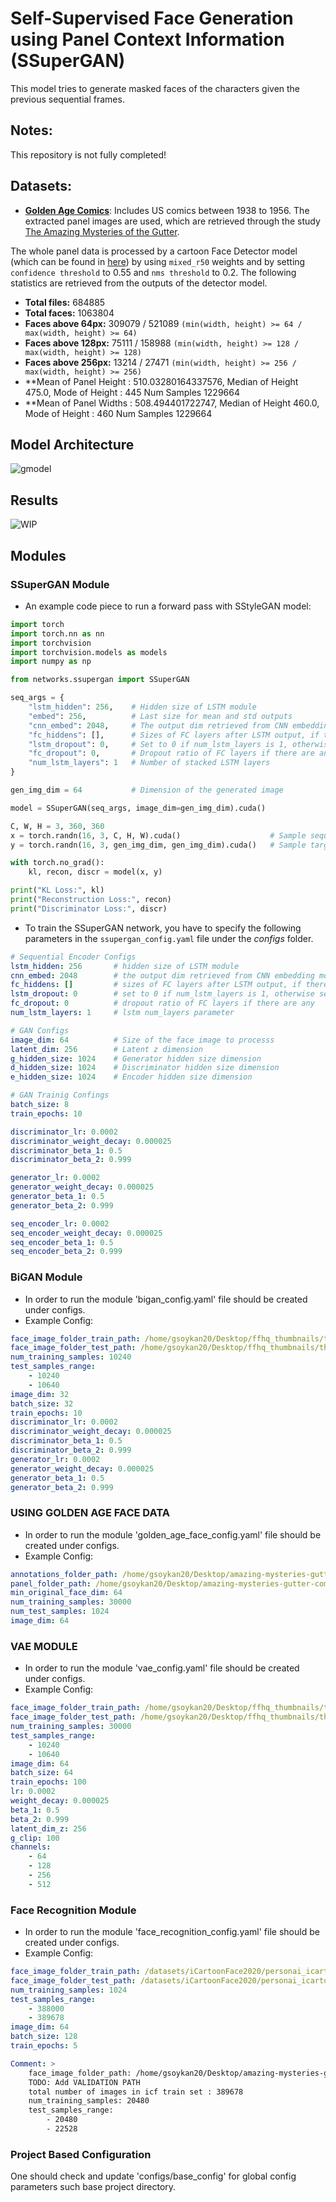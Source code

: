 # Self-Supervised Face Generation using Panel Context Information (SSuperGAN)

This model tries to generate masked faces of the characters given the previous sequential frames. 

## Notes:

This repository is not fully completed!

## Datasets:

- [**Golden Age Comics**](https://digitalcomicmuseum.com/): Includes US comics between 1938 to 1956. The extracted panel images are used, which are retrieved through the study [The Amazing Mysteries of the Gutter](https://arxiv.org/abs/1611.05118).

The whole panel data is processed by a cartoon Face Detector model (which can be found in [here](https://github.com/barisbatuhan/FaceDetector)) by using `mixed_r50` weights and by setting `confidence threshold` to 0.55 and `nms threshold` to 0.2. The following statistics are retrieved from the outputs of the detector model.

- **Total files:** 684885
- **Total faces:** 1063804
- **Faces above 64px:** 309079 / 521089 `(min(width, height) >= 64 / max(width, height) >= 64)`
- **Faces above 128px:** 75111 / 158988 `(min(width, height) >= 128 / max(width, height) >= 128)`
- **Faces above 256px:** 13214 / 27471 `(min(width, height) >= 256 / max(width, height) >= 256)`
- **Mean of Panel Height : 510.03280164337576,  Median of Height 475.0, Mode of Height : 445 Num Samples 1229664
- **Mean of Panel Widths  : 508.494401722747,   Median of Height 460.0, Mode of Height : 460 Num Samples 1229664 
## Model Architecture

![gmodel](./images/readme_images/Model.JPG)

## Results

![WIP](./images/readme_images/work_in_progress.JPG)


## Modules

### SSuperGAN Module

- An example code piece to run a forward pass with SStyleGAN model:

```python
import torch
import torch.nn as nn
import torchvision
import torchvision.models as models
import numpy as np

from networks.ssupergan import SSuperGAN

seq_args = {
    "lstm_hidden": 256,    # Hidden size of LSTM module
    "embed": 256,          # Last size for mean and std outputs
    "cnn_embed": 2048,     # The output dim retrieved from CNN embedding module
    "fc_hiddens": [],      # Sizes of FC layers after LSTM output, if there are any
    "lstm_dropout": 0,     # Set to 0 if num_lstm_layers is 1, otherwise set to [0, 0.5]
    "fc_dropout": 0,       # Dropout ratio of FC layers if there are any
    "num_lstm_layers": 1   # Number of stacked LSTM layers
}

gen_img_dim = 64           # Dimension of the generated image

model = SSuperGAN(seq_args, image_dim=gen_img_dim).cuda()

C, W, H = 3, 360, 360
x = torch.randn(16, 3, C, H, W).cuda()                    # Sample sequential images
y = torch.randn(16, 3, gen_img_dim, gen_img_dim).cuda()   # Sample target images to generate

with torch.no_grad():
    kl, recon, discr = model(x, y)

print("KL Loss:", kl)
print("Reconstruction Loss:", recon)
print("Discriminator Loss:", discr)
```

- To train the SSuperGAN network, you have to specify the following parameters in the `ssupergan_config.yaml` file under the *configs* folder.

```yaml
# Sequential Encoder Configs
lstm_hidden: 256       # hidden size of LSTM module
cnn_embed: 2048        # the output dim retrieved from CNN embedding module
fc_hiddens: []         # sizes of FC layers after LSTM output, if there are any
lstm_dropout: 0        # set to 0 if num_lstm_layers is 1, otherwise set to [0, 0.5]
fc_dropout: 0          # dropout ratio of FC layers if there are any
num_lstm_layers: 1     # lstm num_layers parameter

# GAN Configs
image_dim: 64          # Size of the face image to processs
latent_dim: 256        # Latent z dimension
g_hidden_size: 1024    # Generator hidden size dimension
d_hidden_size: 1024    # Discriminator hidden size dimension
e_hidden_size: 1024    # Encoder hidden size dimension

# GAN Trainig Confings
batch_size: 8
train_epochs: 10

discriminator_lr: 0.0002
discriminator_weight_decay: 0.000025
discriminator_beta_1: 0.5
discriminator_beta_2: 0.999

generator_lr: 0.0002
generator_weight_decay: 0.000025
generator_beta_1: 0.5
generator_beta_2: 0.999

seq_encoder_lr: 0.0002
seq_encoder_weight_decay: 0.000025
seq_encoder_beta_1: 0.5
seq_encoder_beta_2: 0.999
```


### BiGAN Module

- In order to run the module 'bigan_config.yaml' file should be created under configs.
- Example Config:

```yaml
face_image_folder_train_path: /home/gsoykan20/Desktop/ffhq_thumbnails/thumbnails128x128/
face_image_folder_test_path: /home/gsoykan20/Desktop/ffhq_thumbnails/thumbnails128x128/
num_training_samples: 10240
test_samples_range:
    - 10240
    - 10640
image_dim: 32
batch_size: 32
train_epochs: 10
discriminator_lr: 0.0002
discriminator_weight_decay: 0.000025
discriminator_beta_1: 0.5
discriminator_beta_2: 0.999
generator_lr: 0.0002
generator_weight_decay: 0.000025
generator_beta_1: 0.5
generator_beta_2: 0.999
```

### USING GOLDEN AGE FACE DATA
- In order to run the module 'golden_age_face_config.yaml' file should be created under configs.
- Example Config:

```yaml
annotations_folder_path: /home/gsoykan20/Desktop/amazing-mysteries-gutter-comics/golden_annot
panel_folder_path: /home/gsoykan20/Desktop/amazing-mysteries-gutter-comics/comics/data/raw_panel_images
min_original_face_dim: 64
num_training_samples: 30000
num_test_samples: 1024
image_dim: 64
```

### VAE MODULE
- In order to run the module 'vae_config.yaml' file should be created under configs.
- Example Config:
```yaml
face_image_folder_train_path: /home/gsoykan20/Desktop/ffhq_thumbnails/thumbnails128x128/
face_image_folder_test_path: /home/gsoykan20/Desktop/ffhq_thumbnails/thumbnails128x128/
num_training_samples: 30000
test_samples_range:
    - 10240
    - 10640
image_dim: 64
batch_size: 64
train_epochs: 100
lr: 0.0002
weight_decay: 0.000025
beta_1: 0.5
beta_2: 0.999
latent_dim_z: 256
g_clip: 100
channels:
    - 64
    - 128
    - 256
    - 512
```

### Face Recognition Module

- In order to run the module 'face_recognition_config.yaml' file should be created under configs.
- Example Config:

```yaml
face_image_folder_train_path: /datasets/iCartoonFace2020/personai_icartoonface_rectrain/icartoonface_rectrain
face_image_folder_test_path: /datasets/iCartoonFace2020/personai_icartoonface_rectrain/icartoonface_rectrain
num_training_samples: 1024
test_samples_range: 
    - 388000
    - 389678
image_dim: 64
batch_size: 128
train_epochs: 5

Comment: > 
    face_image_folder_path: /home/gsoykan20/Desktop/amazing-mysteries-gutter-comics/comics/data/raw_panel_images
    TODO: Add VALIDATION PATH
    total number of images in icf train set : 389678
    num_training_samples: 20480
    test_samples_range: 
        - 20480
        - 22528
```


### Project Based Configuration

One should check and update 'configs/base_config' for global config parameters such base project directory.
